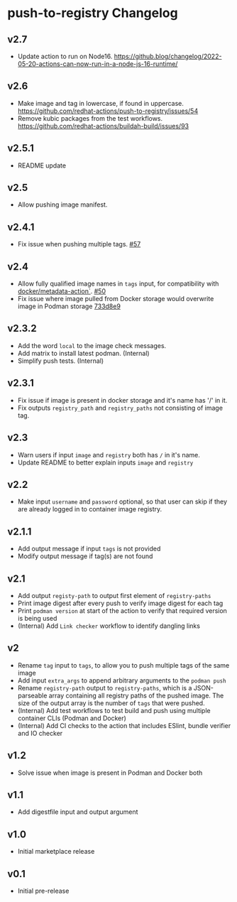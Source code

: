 # push-to-registry Changelog

## v2.7
- Update action to run on Node16. https://github.blog/changelog/2022-05-20-actions-can-now-run-in-a-node-js-16-runtime/

## v2.6
- Make image and tag in lowercase, if found in uppercase. https://github.com/redhat-actions/push-to-registry/issues/54
- Remove kubic packages from the test workflows. https://github.com/redhat-actions/buildah-build/issues/93

## v2.5.1
- README update

## v2.5
- Allow pushing image manifest.

## v2.4.1
- Fix issue when pushing multiple tags. [#57](https://github.com/redhat-actions/push-to-registry/issues/57)

## v2.4
- Allow fully qualified image names in `tags` input, for compatibility with [docker/metadata-action`](https://github.com/docker/metadata-action). [#50](https://github.com/redhat-actions/push-to-registry/pull/50)
- Fix issue where image pulled from Docker storage would overwrite image in Podman storage [733d8e9](https://github.com/redhat-actions/buildah-build/commit/733d8e9a389084e2f8c441f0a568e5d467497557)

## v2.3.2
- Add the word `local` to the image check messages.
- Add matrix to install latest podman. (Internal)
- Simplify push tests. (Internal)

## v2.3.1
- Fix issue if image is present in docker storage and it's name has '/' in it.
- Fix outputs `registry_path` and `registry_paths` not consisting of image tag.

## v2.3
- Warn users if input `image` and `registry` both has `/` in it's name.
- Update README to better explain inputs `image` and `registry`

## v2.2
- Make input `username` and `password` optional, so that user can skip if they are already logged in to container image registry.

## v2.1.1
- Add output message if input `tags` is not provided
- Modify output message if tag(s) are not found

## v2.1
- Add output `registy-path` to output first element of `registry-paths`
- Print image digest after every push to verify image digest for each tag
- Print `podman version` at start of the action to verify that required version is being used
- (Internal) Add `Link checker` workflow to identify dangling links

## v2
- Rename `tag` input to `tags`, to allow you to push multiple tags of the same image
- Add input `extra_args` to append arbitrary arguments to the `podman push`
- Rename `registry-path` output to `registry-paths`, which is a JSON-parseable array containing all registry paths of the pushed image. The size of the output array is the number of `tags` that were pushed.
- (Internal) Add test workflows to test build and push using multiple container CLIs (Podman and Docker)
- (Internal) Add CI checks to the action that includes ESlint, bundle verifier and IO checker

## v1.2
- Solve issue when image is present in Podman and Docker both

## v1.1
- Add digestfile input and output argument

## v1.0
- Initial marketplace release

## v0.1
- Initial pre-release
